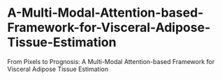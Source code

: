# A-Multi-Modal-Attention-based-Framework-for-Visceral-Adipose-Tissue-Estimation
From Pixels to Prognosis: A Multi-Modal Attention-based Framework for Visceral Adipose Tissue Estimation
